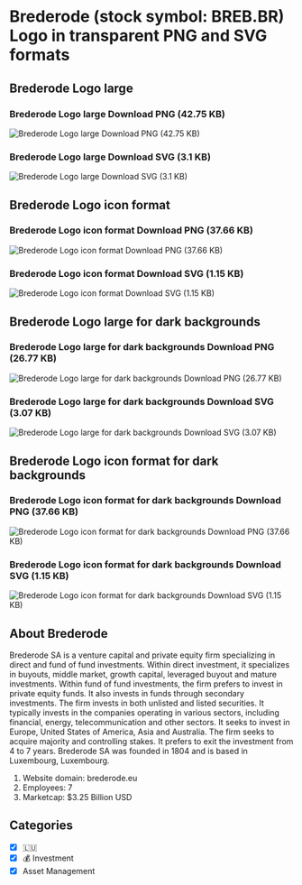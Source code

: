 # Brederode (stock symbol: BREB.BR) Logo in transparent PNG and SVG formats

## Brederode Logo large

### Brederode Logo large Download PNG (42.75 KB)

![Brederode Logo large Download PNG (42.75 KB)](/img/orig/BREB.BR_BIG-84a9d0de.png)

### Brederode Logo large Download SVG (3.1 KB)

![Brederode Logo large Download SVG (3.1 KB)](/img/orig/BREB.BR_BIG-e45af39a.svg)

## Brederode Logo icon format

### Brederode Logo icon format Download PNG (37.66 KB)

![Brederode Logo icon format Download PNG (37.66 KB)](/img/orig/BREB.BR-0df9bbe9.png)

### Brederode Logo icon format Download SVG (1.15 KB)

![Brederode Logo icon format Download SVG (1.15 KB)](/img/orig/BREB.BR-aaa15065.svg)

## Brederode Logo large for dark backgrounds

### Brederode Logo large for dark backgrounds Download PNG (26.77 KB)

![Brederode Logo large for dark backgrounds Download PNG (26.77 KB)](/img/orig/BREB.BR_BIG.D-bcfd83d9.png)

### Brederode Logo large for dark backgrounds Download SVG (3.07 KB)

![Brederode Logo large for dark backgrounds Download SVG (3.07 KB)](/img/orig/BREB.BR_BIG.D-92381359.svg)

## Brederode Logo icon format for dark backgrounds

### Brederode Logo icon format for dark backgrounds Download PNG (37.66 KB)

![Brederode Logo icon format for dark backgrounds Download PNG (37.66 KB)](/img/orig/BREB.BR.D-46511a28.png)

### Brederode Logo icon format for dark backgrounds Download SVG (1.15 KB)

![Brederode Logo icon format for dark backgrounds Download SVG (1.15 KB)](/img/orig/BREB.BR.D-b116f776.svg)

## About Brederode

Brederode SA is a venture capital and private equity firm specializing in direct and fund of fund investments. Within direct investment, it specializes in buyouts, middle market, growth capital, leveraged buyout and mature investments. Within fund of fund investments, the firm prefers to invest in private equity funds. It also invests in funds through secondary investments. The firm invests in both unlisted and listed securities. It typically invests in the companies operating in various sectors, including financial, energy, telecommunication and other sectors. It seeks to invest in Europe, United States of America, Asia and Australia. The firm seeks to acquire majority and controlling stakes. It prefers to exit the investment from 4 to 7 years. Brederode SA was founded in 1804 and is based in Luxembourg, Luxembourg.

1. Website domain: brederode.eu
2. Employees: 7
3. Marketcap: $3.25 Billion USD


## Categories
- [x] 🇱🇺
- [x] 💰 Investment
- [x] Asset Management
